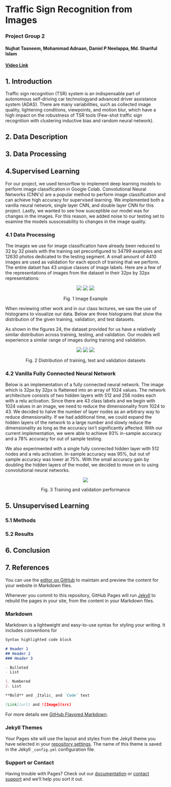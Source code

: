 # Traffic Sign Recognition from Images
### Project Group 2
#### Nujhat Tasneem, Mohammad Adnaan, Daniel P Neelappa, Md. Shariful Islam

#### [Video Link](https://www.youtube.com/watch?v=kOIKduAOD5k)

## 1. Introduction

Traffic sign recognition (TSR) system is an indispensable part of autonomous self-driving car technologyand advanced driver assistance system (ADAS). There are many variabilities, such as collected image quality, lightening conditions, viewpoints, and motion blur, which have a high impact on the robustness of TSR tools (Few-shot traffic sign recognition with clustering inductive bias and random neural network).  


## 2. Data Description

## 3. Data Processing

## 4.Supervised Learning

For our project, we used tensorflow to implement deep learning models to perform image classification in Google Colab. Convolutional Neural Networks (CNN's) are a popular method to perform image classification and can achieve high accuracy for supervised learning. We implemented both a vanilla neural network, single layer CNN, and double layer CNN for this project. Lastly, we wanted to see how susceptible our model was for changes in the images. For this reason, we added noise to our testing set to examine the models susscesability to changes in the image quality.
### 4.1 Data Processing

The images we use for image classification have already been reduced to 32 by 32 pixels with the training set preconfigured to 34799 examples and 12630 photos dedicated to the testing segment. A small amount of 4410 images are used as validation for each epoch of training that we perform. The entire datset has 43 unqiue classes of image labels. Here are a few of the representations of images from the dataset in their 32px by 32px representations:

<p align="center">
<img src="./Images/Supervised_Learning/train_children_crossing.png" /> <img src="./Images/Supervised_Learning/test_roundabout_mandatory.png" /> <img src="./Images/Supervised_Learning/valid_wild_animal_crossing.png" /> 
</p>

<p align="center">Fig. 1 Image Example </p>

When reviewing other work and in our class lectures, we saw the use of histograms to visualize our data. Below are three histograms that show the distribution of the given training, validation, and test datasets.

As shown in the figures 24, the dataset provided for us have a relatively similar distribution across training, testing, and validation. Our models will experience a similar range of images during training and validation.

<p align="center">
<img src="./Images/Supervised_Learning/hist_train.png" /> <img src="./Images/Supervised_Learning/hist_test.png" /> <img src="./Images/Supervised_Learning/hist_valid.png"/> 
</p>

<p align="center">Fig. 2 Distribution of training, test and validation datasets </p>

### 4.2 Vanilla Fully Connected Neural Network

Below is an implementation of a fully connected neural network. The image which is 32px by 32px is flattened into an array of 1024 values. The network architecture consists of two hidden layers with 512 and 256 nodes each with a relu activation. Since there are 43 class labels and we begin with 1024 values in an image, we need to reduce the dimensionality from 1024 to 43. We decided to halve the number of layer nodes as an arbitrary way to reduce dimensionality. If we had additional time, we could expand the hidden layers of the network to a large number and slowly reduce the dimensionality as long as the accuracy isn't significantly affected. With our current implementation, we were able to achieve 93% in-sample accuracy and a 78% accuracy for out of sample testing.

We also experimented with a single fully connected hidden layer with 512 nodes and a relu activation. In-sample accuracy was 95%, but out of sample accuracy was lower at 75%. With the small accuracy gain by doubling the hidden layers of the model, we decided to move on to using convolutional neural networks.

<p align="center">
<img src="./Images/Supervised_Learning/vanilla_training_accuracy_loss.png" /> 
</p>

<p align="center">Fig. 3 Training and validation performance </p>

## 5. Unsupervised Learning
### 5.1 Methods 
### 5.2 Results


## 6. Conclusion

## 7. References

You can use the [editor on GitHub](https://github.com/sharifulsazib04/CS7641ML.github.io/edit/master/README.md) to maintain and preview the content for your website in Markdown files.

Whenever you commit to this repository, GitHub Pages will run [Jekyll](https://jekyllrb.com/) to rebuild the pages in your site, from the content in your Markdown files.

### Markdown

Markdown is a lightweight and easy-to-use syntax for styling your writing. It includes conventions for

```markdown
Syntax highlighted code block

# Header 1
## Header 2
### Header 3

- Bulleted
- List

1. Numbered
2. List

**Bold** and _Italic_ and `Code` text

[Link](url) and ![Image](src)
```

For more details see [GitHub Flavored Markdown](https://guides.github.com/features/mastering-markdown/).

### Jekyll Themes

Your Pages site will use the layout and styles from the Jekyll theme you have selected in your [repository settings](https://github.com/sharifulsazib04/CS7641ML.github.io/settings). The name of this theme is saved in the Jekyll `_config.yml` configuration file.

### Support or Contact

Having trouble with Pages? Check out our [documentation](https://help.github.com/categories/github-pages-basics/) or [contact support](https://github.com/contact) and we’ll help you sort it out.
